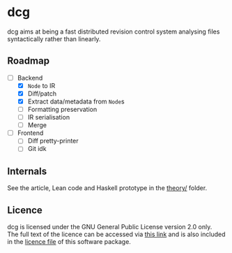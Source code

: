 dcg
===

dcg aims at being a fast distributed revision control system
analysing files syntactically rather than linearly.

Roadmap
-------

- [ ] Backend
  - [x] `Node` to IR
  - [x] Diff/patch
  - [x] Extract data/metadata from `Node`s
  - [ ] Formatting preservation
  - [ ] IR serialisation
  - [ ] Merge
- [ ] Frontend
  - [ ] Diff pretty-printer
  - [ ] Git idk

Internals
---------

See the article, Lean code and Haskell prototype in the
[theory/](./theory/) folder.

Licence
-------

dcg is licensed under the GNU General Public License version 2.0 only.  
The full text of the licence can be accessed via [this link](https://www.gnu.org/licenses/old-licenses/gpl-2.0.txt)
and is also included in the [licence file](./COPYING) of this software package.

